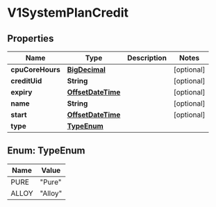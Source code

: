 # V1SystemPlanCredit

## Properties
Name | Type | Description | Notes
------------ | ------------- | ------------- | -------------
**cpuCoreHours** | [**BigDecimal**](BigDecimal.md) |  |  [optional]
**creditUid** | **String** |  |  [optional]
**expiry** | [**OffsetDateTime**](OffsetDateTime.md) |  |  [optional]
**name** | **String** |  |  [optional]
**start** | [**OffsetDateTime**](OffsetDateTime.md) |  |  [optional]
**type** | [**TypeEnum**](#TypeEnum) |  | 

<a name="TypeEnum"></a>
## Enum: TypeEnum
Name | Value
---- | -----
PURE | &quot;Pure&quot;
ALLOY | &quot;Alloy&quot;
